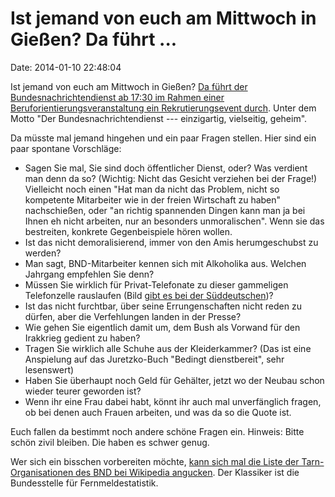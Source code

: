 Ist jemand von euch am Mittwoch in Gießen? Da führt \...
========================================================

Date: 2014-01-10 22:48:04

Ist jemand von euch am Mittwoch in Gießen? [Da führt der
Bundesnachrichtendienst ab 17:30 im Rahmen einer
Beruforientierungsveranstaltung ein Rekrutierungsevent
durch](http://www.uni-giessen.de/cms/fbz/zentren/zfbk/career/qualifizierung/beruf-orientierung/bov#15-januar-2014-der).
Unter dem Motto \"Der Bundesnachrichtendienst --- einzigartig,
vielseitig, geheim\".

Da müsste mal jemand hingehen und ein paar Fragen stellen. Hier sind ein
paar spontane Vorschläge:

-   Sagen Sie mal, Sie sind doch öffentlicher Dienst, oder? Was verdient
    man denn da so? (Wichtig: Nicht das Gesicht verziehen bei der
    Frage!)\
    Vielleicht noch einen \"Hat man da nicht das Problem, nicht so
    kompetente Mitarbeiter wie in der freien Wirtschaft zu haben\"
    nachschießen, oder \"an richtig spannenden Dingen kann man ja bei
    Ihnen eh nicht arbeiten, nur an besonders unmoralischen\". Wenn sie
    das bestreiten, konkrete Gegenbeispiele hören wollen.
-   Ist das nicht demoralisierend, immer von den Amis herumgeschubst zu
    werden?
-   Man sagt, BND-Mitarbeiter kennen sich mit Alkoholika aus. Welchen
    Jahrgang empfehlen Sie denn?
-   Müssen Sie wirklich für Privat-Telefonate zu dieser gammeligen
    Telefonzelle rauslaufen (Bild [gibt es bei der
    Süddeutschen](http://sz.de/1.1718891-11))?
-   Ist das nicht furchtbar, über seine Errungenschaften nicht reden zu
    dürfen, aber die Verfehlungen landen in der Presse?
-   Wie gehen Sie eigentlich damit um, dem Bush als Vorwand für den
    Irakkrieg gedient zu haben?
-   Tragen Sie wirklich alle Schuhe aus der Kleiderkammer? (Das ist eine
    Anspielung auf das Juretzko-Buch \"Bedingt dienstbereit\", sehr
    lesenswert)
-   Haben Sie überhaupt noch Geld für Gehälter, jetzt wo der Neubau
    schon wieder teurer geworden ist?
-   Wenn ihr eine Frau dabei habt, könnt ihr auch mal unverfänglich
    fragen, ob bei denen auch Frauen arbeiten, und was da so die Quote
    ist.

Euch fallen da bestimmt noch andere schöne Fragen ein. Hinweis: Bitte
schön zivil bleiben. Die haben es schwer genug.

Wer sich ein bisschen vorbereiten möchte, [kann sich mal die Liste der
Tarn-Organisationen des BND bei Wikipedia
angucken](http://de.wikipedia.org/wiki/Bundesnachrichtendienst#Getarnte_Dienststellen_.28Deutschland.29).
Der Klassiker ist die Bundesstelle für Fernmeldestatistik.

